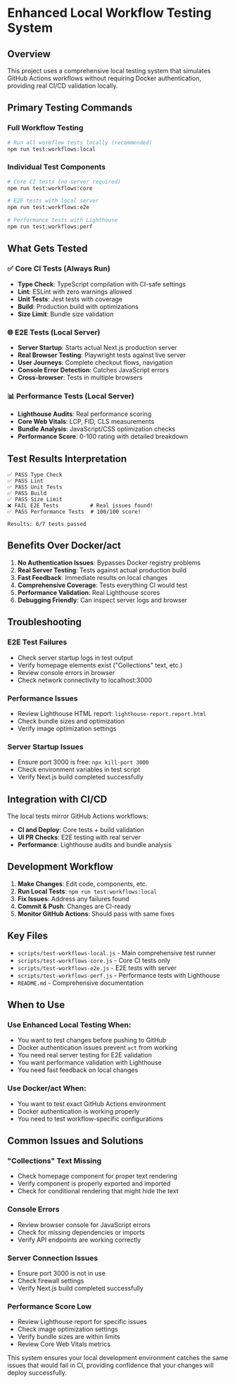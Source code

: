 # Enhanced Local Workflow Testing System

## Overview

This project uses a comprehensive local testing system that simulates GitHub Actions workflows without requiring Docker authentication, providing real CI/CD validation locally.

## Primary Testing Commands

### Full Workflow Testing
```bash
# Run all workflow tests locally (recommended)
npm run test:workflows:local
```

### Individual Test Components
```bash
# Core CI tests (no server required)
npm run test:workflows:core

# E2E tests with local server
npm run test:workflows:e2e

# Performance tests with Lighthouse
npm run test:workflows:perf
```

## What Gets Tested

### ✅ Core CI Tests (Always Run)
- **Type Check**: TypeScript compilation with CI-safe settings
- **Lint**: ESLint with zero warnings allowed
- **Unit Tests**: Jest tests with coverage
- **Build**: Production build with optimizations
- **Size Limit**: Bundle size validation

### 🌐 E2E Tests (Local Server)
- **Server Startup**: Starts actual Next.js production server
- **Real Browser Testing**: Playwright tests against live server
- **User Journeys**: Complete checkout flows, navigation
- **Console Error Detection**: Catches JavaScript errors
- **Cross-browser**: Tests in multiple browsers

### 📊 Performance Tests (Local Server)
- **Lighthouse Audits**: Real performance scoring
- **Core Web Vitals**: LCP, FID, CLS measurements
- **Bundle Analysis**: JavaScript/CSS optimization checks
- **Performance Score**: 0-100 rating with detailed breakdown

## Test Results Interpretation

```
✅ PASS Type Check
✅ PASS Lint
✅ PASS Unit Tests
✅ PASS Build
✅ PASS Size Limit
❌ FAIL E2E Tests          # Real issues found!
✅ PASS Performance Tests  # 100/100 score!

Results: 6/7 tests passed
```

## Benefits Over Docker/act

1. **No Authentication Issues**: Bypasses Docker registry problems
2. **Real Server Testing**: Tests against actual production build
3. **Fast Feedback**: Immediate results on local changes
4. **Comprehensive Coverage**: Tests everything CI would test
5. **Performance Validation**: Real Lighthouse scores
6. **Debugging Friendly**: Can inspect server logs and browser

## Troubleshooting

### E2E Test Failures
- Check server startup logs in test output
- Verify homepage elements exist ("Collections" text, etc.)
- Review console errors in browser
- Check network connectivity to localhost:3000

### Performance Issues
- Review Lighthouse HTML report: `lighthouse-report.report.html`
- Check bundle sizes and optimization
- Verify image optimization settings

### Server Startup Issues
- Ensure port 3000 is free: `npx kill-port 3000`
- Check environment variables in test script
- Verify Next.js build completed successfully

## Integration with CI/CD

The local tests mirror GitHub Actions workflows:
- **CI and Deploy**: Core tests + build validation
- **UI PR Checks**: E2E testing with real server
- **Performance**: Lighthouse audits and bundle analysis

## Development Workflow

1. **Make Changes**: Edit code, components, etc.
2. **Run Local Tests**: `npm run test:workflows:local`
3. **Fix Issues**: Address any failures found
4. **Commit & Push**: Changes are CI-ready
5. **Monitor GitHub Actions**: Should pass with same fixes

## Key Files

- `scripts/test-workflows-local.js` - Main comprehensive test runner
- `scripts/test-workflows-core.js` - Core CI tests only
- `scripts/test-workflows-e2e.js` - E2E tests with server
- `scripts/test-workflows-perf.js` - Performance tests with Lighthouse
- `README.md` - Comprehensive documentation

## When to Use

### Use Enhanced Local Testing When:
- You want to test changes before pushing to GitHub
- Docker authentication issues prevent `act` from working
- You need real server testing for E2E validation
- You want performance validation with Lighthouse
- You need fast feedback on local changes

### Use Docker/act When:
- You want to test exact GitHub Actions environment
- Docker authentication is working properly
- You need to test workflow-specific configurations

## Common Issues and Solutions

### "Collections" Text Missing
- Check homepage component for proper text rendering
- Verify component is properly exported and imported
- Check for conditional rendering that might hide the text

### Console Errors
- Review browser console for JavaScript errors
- Check for missing dependencies or imports
- Verify API endpoints are working correctly

### Server Connection Issues
- Ensure port 3000 is not in use
- Check firewall settings
- Verify Next.js build completed successfully

### Performance Score Low
- Review Lighthouse report for specific issues
- Check image optimization settings
- Verify bundle sizes are within limits
- Review Core Web Vitals metrics

This system ensures your local development environment catches the same issues that would fail in CI, providing confidence that your changes will deploy successfully.
